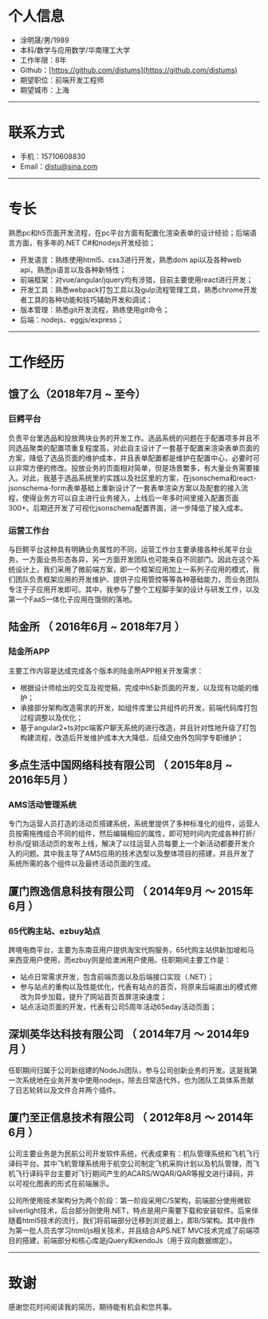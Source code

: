 # 个人信息

- 涂明晟/男/1989
- 本科/数学与应用数学/华南理工大学
- 工作年限：8年
- Github：[https://github.com/distums](https://github.com/distums)
- 期望职位：前端开发工程师
- 期望城市：上海

---

# 联系方式

- 手机：15710608830
- Email：[distu@sina.com](mailto:distu@sina.com)

---

# 专长
熟悉pc和h5页面开发流程，在pc平台方面有配置化渲染表单的设计经验；后端语言方面，有多年的.NET C#和nodejs开发经验；

- 开发语言：熟练使用html5、css3进行开发，熟悉dom api以及各种web api，熟悉js语言以及各种新特性；
- 前端框架：对vue/angular/jquery均有涉猎，目前主要使用react进行开发；
- 开发工具：熟悉webpack打包工具以及gulp流程管理工具，熟悉chrome开发者工具的各种功能和技巧辅助开发和调试；
- 版本管理：熟悉git开发流程，熟练使用git命令；
- 后端：nodejs、eggjs/express；

---

# 工作经历

## 饿了么（2018年7月 ~ 至今）

### 巨鳄平台

负责平台里选品和投放两块业务的开发工作。选品系统的问题在于配置项多并且不同选品聚类的配置项重复程度高，对此自主设计了一套基于配置来渲染表单页面的方案，降低了选品页面的维护成本，并且表单配置都是维护在配置中心，必要时可以非常方便的修改。投放业务的页面相对简单，但是场景繁多，有大量业务需要接入。对此，我基于选品系统里的实践以及社区里的方案，在jsonschema和react-jsonschema-form表单基础上重新设计了一套表单渲染方案以及配套的接入流程，使得业务方可以自主进行业务接入，上线后一年多时间里接入配置页面300+。后期还开发了可视化jsonschema配置界面，进一步降低了接入成本。

### 运营工作台

与巨鳄平台这种具有明确业务属性的不同，运营工作台主要承接各种长尾平台业务，一方面业务形态各异，另一方面开发团队也可能来自不同部门。因此在这个系统设计上，我们采用了微前端方案，即一个框架应用加上一系列子应用的模式，我们团队负责框架应用的开发维护、提供子应用管控等等各种基础能力，而业务团队专注于子应用开发即可。其中，我参与了整个工程脚手架的设计与研发工作，以及第一个FaaS一体化子应用在饿侧的落地。

## 陆金所 （ 2016年6月 ~ 2018年7月 ）

### 陆金所APP

主要工作内容是达成完成各个版本的陆金所APP相关开发需求：

- 根据设计师给出的交互及视觉稿，完成中h5新页面的开发，以及现有功能的维护；
- 承接部分架构改造需求的开发，如组件库里公共组件的开发，前端代码库打包过程调整以及优化；
- 基于angular2+ts对pc端客户聊天系统的进行改造，并且针对性地升级了打包构建流程，改造后开发维护成本大大降低，后续交由外包同学专职维护；

## 多点生活中国网络科技有限公司 （ 2015年8月 ~ 2016年5月 ）

### AMS活动管理系统

专门为运营人员打造的活动页搭建系统，系统里提供了多种标准化的组件，运营人员按需拖拽组合不同的组件，然后编辑相应的属性，即可短时间内完成各种打折/秒杀/促销活动页的发布上线，解决了以往运营人员每要上一个新活动都要开发介入的问题。其中我主导了AMS应用的技术选型以及整体项目的搭建，并且开发了系统所需的各个组件以及最终活动页面的生成。

## 厦门煦逸信息科技有限公司 （ 2014年9月 ～ 2015年6月 ）

### 65代购主站、ezbuy站点

跨境电商平台，主要为东南亚用户提供淘宝代购服务，65代购主站供新加坡和马来西亚用户使用，而ezbuy则是给澳洲用户使用。任职期间主要工作是：

- 站点日常需求开发，包含前端页面以及后端接口实现（.NET）；
- 参与站点的重构以及性能优化，代表有站点的首页，将原来后端直出的模式修改为异步加载，提升了网站首页首屏渲染速度；
- 站点活动页面的开发，代表有公司5周年活动65eday活动页面；

## 深圳英华达科技有限公司 （ 2014年7月 ～ 2014年9月 ）

任职期间归属于公司新组建的NodeJs团队，参与公司创新业务的开发。这是我第一次系统地在业务开发中使用nodejs，除去日常迭代外，也为团队工具体系贡献了日志轮转以及文件合并两个插件。

## 厦门至正信息技术有限公司 （ 2012年8月 ～ 2014年6月 ）

公司主要业务是为民航公司开发软件系统，代表成果有：机队管理系统和飞机飞行译码平台。其中飞机管理系统用于航空公司制定飞机采购计划以及机队管理，而飞机飞行译码平台主要对飞行期间产生的ACARS/WQAR/QAR等报文进行译码，并以可视化图表的形式在前端展示。

公司所使用技术架构分为两个阶段：第一阶段采用C/S架构，前端部分使用微软silverlight技术，后台部分则使用.NET，特点是用户需要下载和安装软件。后来伴随着html5技术的流行，我们将前端部分迁移到浏览器上，即B/S架构。其中我作为第一批人员去学习html/js相关技术，并且结合APS.NET MVC技术完成了前端项目的搭建，前端部分和核心库是jQuery和kendoJs（用于双向数据绑定）。

---

# 致谢

感谢您花时间阅读我的简历，期待能有机会和您共事。
